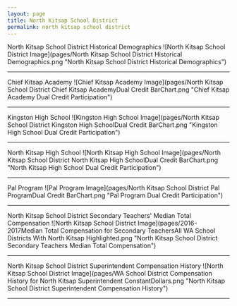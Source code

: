 ```yaml
---
layout: page
title: North Kitsap School District
permalink: north kitsap school district
---
```



North Kitsap School District Historical Demographics
![North Kitsap School District Image](pages/North Kitsap School District Historical Demographics.png "North Kitsap School District Historical Demographics")

___

Chief Kitsap Academy
![Chief Kitsap Academy Image](pages/North Kitsap School District Chief Kitsap AcademyDual Credit BarChart.png "Chief Kitsap Academy Dual Credit Participation")

___

Kingston High School
![Kingston High School Image](pages/North Kitsap School District Kingston High SchoolDual Credit BarChart.png "Kingston High School Dual Credit Participation")

___

North Kitsap High School
![North Kitsap High School Image](pages/North Kitsap School District North Kitsap High SchoolDual Credit BarChart.png "North Kitsap High School Dual Credit Participation")

___

Pal Program
![Pal Program Image](pages/North Kitsap School District Pal ProgramDual Credit BarChart.png "Pal Program Dual Credit Participation")

___

North Kitsap School District Secondary Teachers' Median Total Compensation
![North Kitsap School District Image](pages/2016-2017Median Total Compensation for Secondary TeachersAll WA School Districts With North Kitsap Highlighted.png "North Kitsap School District Secondary Teachers Median Total Compensation")

___

North Kitsap School District Superintendent Compensation History
![North Kitsap School District Image](pages/WA School District Compensation History for North Kitsap Superintendent ConstantDollars.png "North Kitsap School District Superintendent Compensation History")

___

